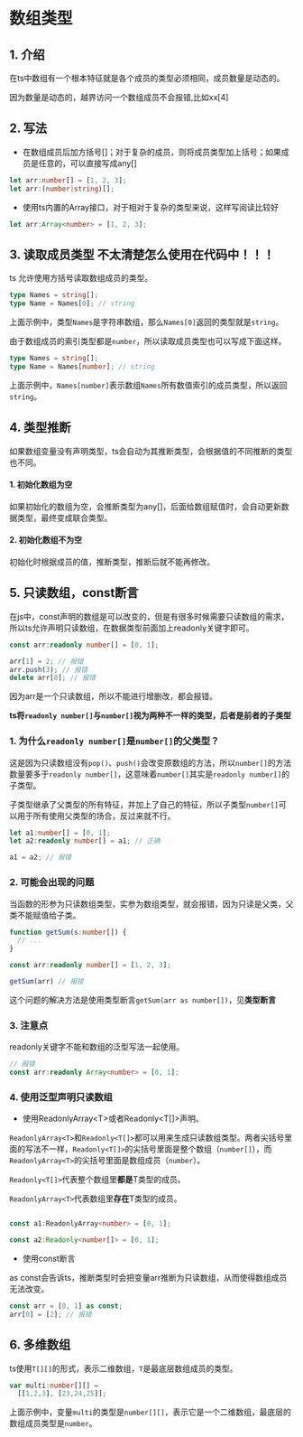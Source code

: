 # 数组类型

## 1. 介绍

在ts中数组有一个根本特征就是各个成员的类型必须相同，成员数量是动态的。

因为数量是动态的，越界访问一个数组成员不会报错,比如xx\[4]

## &#x20;2. 写法

*   在数组成员后加方括号\[]；对于复杂的成员，则将成员类型加上括号；如果成员是任意的，可以直接写成any\[]

```typescript
let arr:number[] = [1, 2, 3];
let arr:(number|string)[];
```

*   使用ts内置的Array接口，对于相对于复杂的类型来说，这样写阅读比较好

```typescript
let arr:Array<number> = [1, 2, 3];
```

## &#x20;3. 读取成员类型  **不太清楚怎么使用在代码中！！！**

ts 允许使用方括号读取数组成员的类型。

```typescript
type Names = string[];
type Name = Names[0]; // string
```

上面示例中，类型`Names`是字符串数组，那么`Names[0]`返回的类型就是`string`。

由于数组成员的索引类型都是`number`，所以读取成员类型也可以写成下面这样。

```typescript
type Names = string[];
type Name = Names[number]; // string
```

上面示例中，`Names[number]`表示数组`Names`所有数值索引的成员类型，所以返回`string`。

## &#x20;4. 类型推断

如果数组变量没有声明类型，ts会自动为其推断类型，会根据值的不同推断的类型也不同。

#### 1. 初始化数组为空

如果初始化的数组为空，会推断类型为any\[]，后面给数组赋值时，会自动更新数据类型，最终变成联合类型。

#### &#x20;2. 初始化数组不为空

初始化时根据成员的值，推断类型，推断后就不能再修改。

## &#x20;5. 只读数组，const断言

在js中，const声明的数组是可以改变的，但是有很多时候需要只读数组的需求，所以ts允许声明只读数组，在数据类型前面加上readonly关键字即可。

```typescript
const arr:readonly number[] = [0, 1];

arr[1] = 2; // 报错
arr.push(3); // 报错
delete arr[0]; // 报错
```

因为arr是一个只读数组，所以不能进行增删改，都会报错。

**ts将`readonly number[]`与`number[]`视为两种不一样的类型，后者是前者的子类型**

### 1. 为什么`readonly number[]`是`number[]`的父类型？

这是因为只读数组没有`pop()`、`push()`会改变原数组的方法，所以`number[]`的方法数量要多于`readonly number[]`，这意味着`number[]`其实是`readonly number[]`的子类型。

子类型继承了父类型的所有特征，并加上了自己的特征，所以子类型`number[]`可以用于所有使用父类型的场合，反过来就不行。

```typescript
let a1:number[] = [0, 1];
let a2:readonly number[] = a1; // 正确

a1 = a2; // 报错
```

### &#x20;2. 可能会出现的问题

当函数的形参为只读数组类型，实参为数组类型，就会报错，因为只读是父类，父类不能赋值给子类。

```typescript
function getSum(s:number[]) {
  // ...
}

const arr:readonly number[] = [1, 2, 3];

getSum(arr) // 报错
```

这个问题的解决方法是使用类型断言`getSum(arr as number[])`，见**类型断言**

### &#x20;3. 注意点

readonly关键字不能和数组的泛型写法一起使用。

```typescript
// 报错
const arr:readonly Array<number> = [0, 1];
```

### &#x20;4. 使用泛型声明只读数组

*   使用ReadonlyArray\<T>或者Readonly\<T\[]>声明。

`ReadonlyArray<T>`和`Readonly<T[]>`都可以用来生成只读数组类型。两者尖括号里面的写法不一样，`Readonly<T[]>`的尖括号里面是整个数组（`number[]`），而`ReadonlyArray<T>`的尖括号里面是数组成员（`number`）。

`Readonly<T[]>`代表整个数组里**都是**T类型的成员。

`ReadonlyArray<T>`代表数组里**存在**T类型的成员。

```typescript

const a1:ReadonlyArray<number> = [0, 1];

const a2:Readonly<number[]> = [0, 1];

```

*   使用const断言

as const会告诉ts，推断类型时会把变量arr推断为只读数组，从而使得数组成员无法改变。

```typescript
const arr = [0, 1] as const;
arr[0] = [2]; // 报错 
```

## &#x20;6. 多维数组

ts使用`T[][]`的形式，表示二维数组，`T`是最底层数组成员的类型。

```typescript
var multi:number[][] =
  [[1,2,3], [23,24,25]];

```

上面示例中，变量`multi`的类型是`number[][]`，表示它是一个二维数组，最底层的数组成员类型是`number`。
